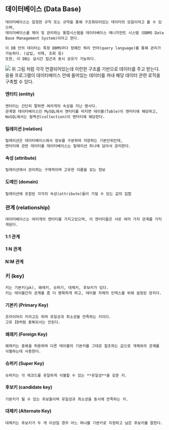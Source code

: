 ## 데이터베이스 (Data Base)
    데이터베이스는 일정한 규칙 또는 규약을 통해 구조화되어있는 데이터의 모음이라고 볼 수 있으며,
    데이더베이스를 제어 및 관리하는 통합시스템을 데이터베이스 매니지먼트 시스템 (DBMS Data Base Management System)이라고 한다.

    이 DB 안의 데이터는 특정 DBMS마다 정해진 쿼리 언어(query language)를 통해 관리가 가능하다. (삽입, 삭제, 조회 등)
    또한, 이 DB는 실시간 접근과 동시 공유가 가능하다.

<img src="http://terms.tta.or.kr/upload/image/terms2021/32_database.png">
위 그림 처럼 각각 연결되어있는데 이런한 구조를 기반으로 데이터를 주고 받는다.
응용 프로그램이 데이터베이스 안에 들어있는 데이터를 꺼내 해당 데이터 관련 로직을 구축할 수 있다.

#### 엔터티 (entity) 
    엔터티는 간단히 말하면 여러개의 속성을 지닌 명사다.
    관계형 데이터베이스인 MySQL에서 엔터티를 따지면 테이블(Table)이 엔터티에 해당하고,
    NoSQL에서는 컬렉션(collection)이 엔터티에 해당한다.

#### 릴레이션 (relation)
    릴레이션은 데이터베이스에서 정보를 구분하여 저장하는 기본단위인데, 
    엔터티에 관한 데이터를 데이터베이스는 릴레이션 하나에 담아서 관리한다.

#### 속성 (attribute)
    릴레이션에서 관리하는 구체적이며 고유한 이름을 갖는 정보

#### 도메인 (domain)
    릴레이션에 포함된 각각의 속성(attribute)들이 가질 수 있는 값의 집합


### 관계 (relationship)
    데이터베이스는 여러개의 엔터티를 가지고있으며, 이 엔터티들은 서로 여러 가지 관계를 가지게된다.

#### 1:1 관계

#### 1:N 관계

#### N:M 관계

### 키 (key)
    키는 기본키(pk), 왜래키, 슈퍼기, 대체키, 후보키가 있다.
    키는 테이블간의 관계를 좀 더 명확하게 하고, 테이블 자체의 인덱스를 위해 설정된 장치다.

#### 기본키 (Primary Key)
    프라이머리 키라고도 하며 유일성과 최소성을 만족하는 키이다.
    고유 ID처럼 중복되서는 안된다.

#### 왜래키 (Foreign Key)
    왜래키는 중복을 허용하며 다른 테이블의 기본키를 그대로 참조하는 값으로 개체와의 관계를 식별하는데 사용한다.

#### 슈퍼키 (Super Key)
    슈퍼키는 각 레코드를 유일하게 식별할 수 있는 **유일성**을 갖춘 키.

#### 후보키 (candidate key)
    기본키가 될 수 있는 후보들이며 유일성과 최소성을 동시에 만족하는 키.    

#### 대체키 (Alternate Key)   
    대체키는 후보키가 두 개 이상일 경우 어느 하나를 기본키로 지정하고 남은 후보키를 말한다.